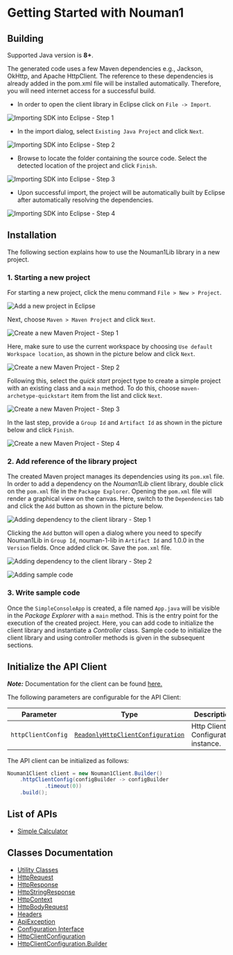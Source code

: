
# Getting Started with Nouman1

## Building

Supported Java version is **8+**.

The generated code uses a few Maven dependencies e.g., Jackson, OkHttp,
and Apache HttpClient. The reference to these dependencies is already
added in the pom.xml file will be installed automatically. Therefore,
you will need internet access for a successful build.

* In order to open the client library in Eclipse click on `File -> Import`.

![Importing SDK into Eclipse - Step 1](https://apidocs.io/illustration/java?workspaceFolder=Nouman1-Java&workspaceName=Nouman1&projectName=Nouman1Lib&rootNamespace=io.apimatic.examples&groupId=Nouman1Lib&artifactId=nouman-1-lib&version=1.0.0&step=import0)

* In the import dialog, select `Existing Java Project` and click `Next`.

![Importing SDK into Eclipse - Step 2](https://apidocs.io/illustration/java?workspaceFolder=Nouman1-Java&workspaceName=Nouman1&projectName=Nouman1Lib&rootNamespace=io.apimatic.examples&groupId=Nouman1Lib&artifactId=nouman-1-lib&version=1.0.0&step=import1)

* Browse to locate the folder containing the source code. Select the detected location of the project and click `Finish`.

![Importing SDK into Eclipse - Step 3](https://apidocs.io/illustration/java?workspaceFolder=Nouman1-Java&workspaceName=Nouman1&projectName=Nouman1Lib&rootNamespace=io.apimatic.examples&groupId=Nouman1Lib&artifactId=nouman-1-lib&version=1.0.0&step=import2)

* Upon successful import, the project will be automatically built by Eclipse after automatically resolving the dependencies.

![Importing SDK into Eclipse - Step 4](https://apidocs.io/illustration/java?workspaceFolder=Nouman1-Java&workspaceName=Nouman1&projectName=Nouman1Lib&rootNamespace=io.apimatic.examples&groupId=Nouman1Lib&artifactId=nouman-1-lib&version=1.0.0&step=import3)

## Installation

The following section explains how to use the Nouman1Lib library in a new project.

### 1. Starting a new project

For starting a new project, click the menu command `File > New > Project`.

![Add a new project in Eclipse](https://apidocs.io/illustration/java?workspaceFolder=Nouman1-Java&workspaceName=Nouman1&projectName=Nouman1Lib&rootNamespace=io.apimatic.examples&groupId=Nouman1Lib&artifactId=nouman-1-lib&version=1.0.0&step=createNewProject0)

Next, choose `Maven > Maven Project` and click `Next`.

![Create a new Maven Project - Step 1](https://apidocs.io/illustration/java?workspaceFolder=Nouman1-Java&workspaceName=Nouman1&projectName=Nouman1Lib&rootNamespace=io.apimatic.examples&groupId=Nouman1Lib&artifactId=nouman-1-lib&version=1.0.0&step=createNewProject1)

Here, make sure to use the current workspace by choosing `Use default Workspace location`, as shown in the picture below and click `Next`.

![Create a new Maven Project - Step 2](https://apidocs.io/illustration/java?workspaceFolder=Nouman1-Java&workspaceName=Nouman1&projectName=Nouman1Lib&rootNamespace=io.apimatic.examples&groupId=Nouman1Lib&artifactId=nouman-1-lib&version=1.0.0&step=createNewProject2)

Following this, select the *quick start* project type to create a simple project with an existing class and a `main` method. To do this, choose `maven-archetype-quickstart` item from the list and click `Next`.

![Create a new Maven Project - Step 3](https://apidocs.io/illustration/java?workspaceFolder=Nouman1-Java&workspaceName=Nouman1&projectName=Nouman1Lib&rootNamespace=io.apimatic.examples&groupId=Nouman1Lib&artifactId=nouman-1-lib&version=1.0.0&step=createNewProject3)

In the last step, provide a `Group Id` and `Artifact Id` as shown in the picture below and click `Finish`.

![Create a new Maven Project - Step 4](https://apidocs.io/illustration/java?workspaceFolder=Nouman1-Java&workspaceName=Nouman1&projectName=Nouman1Lib&rootNamespace=io.apimatic.examples&groupId=Nouman1Lib&artifactId=nouman-1-lib&version=1.0.0&step=createNewProject4)

### 2. Add reference of the library project

The created Maven project manages its dependencies using its `pom.xml` file. In order to add a dependency on the *Nouman1Lib* client library, double click on the `pom.xml` file in the `Package Explorer`. Opening the `pom.xml` file will render a graphical view on the canvas. Here, switch to the `Dependencies` tab and click the `Add` button as shown in the picture below.

![Adding dependency to the client library - Step 1](https://apidocs.io/illustration/java?workspaceFolder=Nouman1-Java&workspaceName=Nouman1&projectName=Nouman1Lib&rootNamespace=io.apimatic.examples&groupId=Nouman1Lib&artifactId=nouman-1-lib&version=1.0.0&step=testProject0)

Clicking the `Add` button will open a dialog where you need to specify Nouman1Lib in `Group Id`, nouman-1-lib in `Artifact Id` and 1.0.0 in the `Version` fields. Once added click `OK`. Save the `pom.xml` file.

![Adding dependency to the client library - Step 2](https://apidocs.io/illustration/java?workspaceFolder=Nouman1-Java&workspaceName=Nouman1&projectName=Nouman1Lib&rootNamespace=io.apimatic.examples&groupId=Nouman1Lib&artifactId=nouman-1-lib&version=1.0.0&step=testProject1)

![Adding sample code](https://apidocs.io/illustration/java?workspaceFolder=Nouman1-Java&workspaceName=Nouman1&projectName=Nouman1Lib&rootNamespace=io.apimatic.examples&groupId=Nouman1Lib&artifactId=nouman-1-lib&version=1.0.0&step=testProject2)

### 3. Write sample code

Once the `SimpleConsoleApp` is created, a file named `App.java` will be visible in the *Package Explorer* with a `main` method. This is the entry point for the execution of the created project.
Here, you can add code to initialize the client library and instantiate a *Controller* class. Sample code to initialize the client library and using controller methods is given in the subsequent sections.

## Initialize the API Client

**_Note:_** Documentation for the client can be found [here.](doc/client.md)

The following parameters are configurable for the API Client:

| Parameter | Type | Description |
|  --- | --- | --- |
| `httpClientConfig` | [`ReadonlyHttpClientConfiguration`](doc/http-client-configuration.md) | Http Client Configuration instance. |

The API client can be initialized as follows:

```java
Nouman1Client client = new Nouman1Client.Builder()
    .httpClientConfig(configBuilder -> configBuilder
            .timeout(0))
    .build();
```

## List of APIs

* [Simple Calculator](doc/controllers/simple-calculator.md)

## Classes Documentation

* [Utility Classes](doc/utility-classes.md)
* [HttpRequest](doc/http-request.md)
* [HttpResponse](doc/http-response.md)
* [HttpStringResponse](doc/http-string-response.md)
* [HttpContext](doc/http-context.md)
* [HttpBodyRequest](doc/http-body-request.md)
* [Headers](doc/headers.md)
* [ApiException](doc/api-exception.md)
* [Configuration Interface](doc/configuration-interface.md)
* [HttpClientConfiguration](doc/http-client-configuration.md)
* [HttpClientConfiguration.Builder](doc/http-client-configuration-builder.md)

